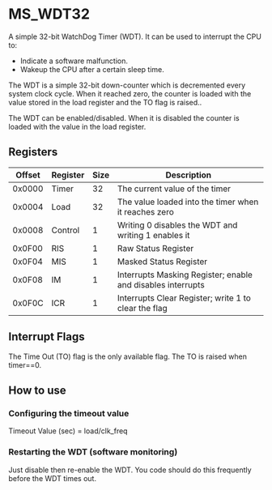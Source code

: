 # MS_WDT32
A simple 32-bit WatchDog Timer (WDT). It can be used to interrupt the CPU to:
- Indicate a software malfunction.
- Wakeup the CPU after a certain sleep time.

The WDT is a simple 32-bit down-counter which is decremented every system clock cycle. When it reached zero, the counter is loaded with the value stored in the load register and the TO flag is raised.. 

The WDT can be enabled/disabled. When it is disabled the counter is loaded with the value in the load register.
	
## Registers
|Offset|Register| Size |Description|
|------|--------|------|-----------|
|0x0000| Timer | 32 | The current value of the timer |
|0x0004| Load | 32 | The value loaded into the timer when it reaches zero|
|0x0008| Control | 1 | Writing 0 disables the WDT and writing 1 enables it |
|0x0F00| RIS | 1 | Raw Status Register |
|0x0F04| MIS | 1 | Masked Status Register |
|0x0F08| IM | 1 | Interrupts Masking Register; enable and disables interrupts |
|0x0F0C| ICR | 1 | Interrupts Clear Register; write 1 to clear the flag |

## Interrupt Flags
The Time Out (TO) flag is the only available flag. The TO is raised when timer==0. 

## How to use
### Configuring the timeout value
Timeout Value (sec) = load/clk_freq

### Restarting the WDT (software monitoring)
Just disable then re-enable the WDT. You code should do this frequently before the WDT times out.

